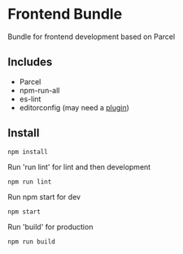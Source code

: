# Frontend Bundle
Bundle for frontend development based on Parcel
## Includes
* Parcel
* npm-run-all
* es-lint
* editorconfig (may need a [plugin](https://editorconfig.org/))

## Install
```
npm install
```

Run 'run lint' for lint and then development
```
npm run lint
```

Run npm start for dev
```
npm start
```

Run 'build' for production
```
npm run build
```

